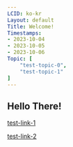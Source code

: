 ```yaml
---
LCID: ko-kr
Layout: default
Title: Welcome!
Timestamps:
- 2023-10-04
- 2023-10-05
- 2023-10-06
Topic: [ 
    "test-topic-0",
    "test-topic-1"
]
---
```


## Hello There!

[test-link-1](sika://test0/align-0.md)

[test-link-2](sika://test0/test1/test-post-eee.md)

